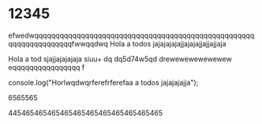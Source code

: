 # 12345
efwedwqqqqqqqqqqqqqqqqqqqqqqqqqqqqqqqqqqqqqqqqqqqqqqqqqqqqqqqqqqqqqqqqqqqfwwqqdwq
Hola a todos jajajajajajjajajajjajjajjaja

Hola a tod sjajjajajajaja siuu+
dq
dq5d74w5qd
drewewewewewewew
eqqqqqqqqqqqqqqqq
f

console.log("Horlwqdwqrferefrferefaa a todos jajajajajja");

6565565

445465465465465465465465465465465465

<script>
 	console.log("Horlwefeqdwqrferefrferefaa a todos jaja84654654546ja565464ja");
	document.querySelector("h1").style.background = "white";
</script>